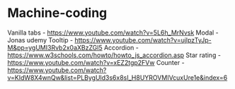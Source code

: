 # Machine-coding

Vanilla tabs - https://www.youtube.com/watch?v=5L6h_MrNvsk
Modal - Jonas udemy
Tooltip - https://www.youtube.com/watch?v=ujlpzTyJp-M&pp=ygUMI3Rvb2x0aXBzZGl5
Accordion - https://www.w3schools.com/howto/howto_js_accordion.asp
Star rating - https://www.youtube.com/watch?v=xEZ2tgp2FVw
Counter - https://www.youtube.com/watch?v=KIdW8X4wnQw&list=PLBygUld3s6x8sI_H8UYROVMIVcuxUre1e&index=6
